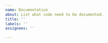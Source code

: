 ```yaml
---
name: Documentation
about: List what code need to be documented.
title: ''
labels: ''
assignees: ''

---
```



